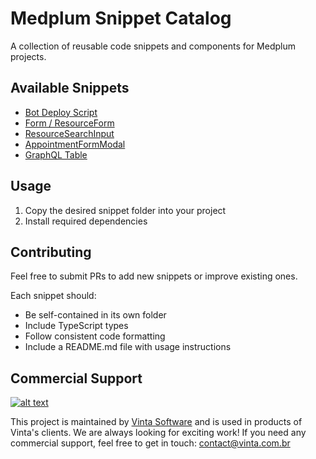 # Medplum Snippet Catalog

A collection of reusable code snippets and components for Medplum projects.

## Available Snippets

- [Bot Deploy Script](snippets/BotDeployScript)
- [Form / ResourceForm](snippets/Form)
- [ResourceSearchInput](snippets/ResourceSearchInput)
- [AppointmentFormModal](snippets/AppointmentFormModal)
- [GraphQL Table](snippets/GraphQLTable)

## Usage

1. Copy the desired snippet folder into your project
2. Install required dependencies

## Contributing

Feel free to submit PRs to add new snippets or improve existing ones.

Each snippet should:

- Be self-contained in its own folder
- Include TypeScript types
- Follow consistent code formatting
- Include a README.md file with usage instructions

## Commercial Support

[![alt text](https://avatars2.githubusercontent.com/u/5529080?s=80&v=4 'Vinta Logo')](https://www.vinta.com.br/)

This project is maintained by [Vinta Software](https://www.vinta.com.br/) and is used in products of Vinta's clients. We are always looking for exciting work! If you need any commercial support, feel free to get in touch: contact@vinta.com.br
